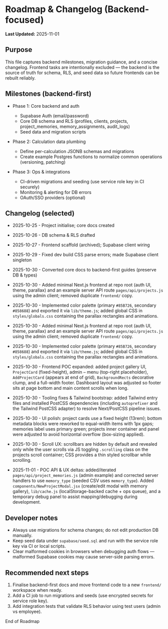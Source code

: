 # Roadmap & Changelog (Backend-focused)

**Last Updated:** 2025-11-01

Purpose
-------
This file captures backend milestones, migration guidance, and a concise changelog. Frontend tasks are intentionally excluded — the backend is the source of truth for schema, RLS, and seed data so future frontends can be rebuilt reliably.

Milestones (backend-first)
--------------------------
- Phase 1: Core backend and auth
  - Supabase Auth (email/password)
  - Core DB schema and RLS (profiles, clients, projects, project_memories, memory_assignments, audit_logs)
  - Seed data and migration scripts

- Phase 2: Calculation data plumbing
  - Define per-calculation JSONB schemas and migrations
  - Create example Postgres functions to normalize common operations (versioning, patching)

- Phase 3: Ops & integrations
  - CI-driven migrations and seeding (use service role key in CI securely)
  - Monitoring & alerting for DB errors
  - OAuth/SSO providers (optional)

Changelog (selected)
--------------------
- 2025-10-25 - Project initialise; core docs created
- 2025-10-26 - DB schema & RLS drafted
- 2025-10-27 - Frontend scaffold (archived); Supabase client wiring
- 2025-10-29 - Fixed dev build CSS parse errors; made Supabase client singleton
- 2025-10-30 - Converted core docs to backend-first guides (preserve DB & types)
- 2025-10-30 - Added minimal Next.js frontend at repo root (auth UI, theme, parallax) and an example server API route `pages/api/projects.js` using the admin client; removed duplicate `frontend/` copy.
- 2025-10-30 - Implemented color palette (primary `#85B726`, secondary `#858688`) and exported it via `lib/theme.js`; added global CSS in `styles/globals.css` containing the parallax rectangles and animations.
 - 2025-10-30 - Added minimal Next.js frontend at repo root (auth UI, theme, parallax) and an example server API route `pages/api/projects.js` using the admin client; removed duplicate `frontend/` copy.
 - 2025-10-30 - Implemented color palette (primary `#85B726`, secondary `#858688`) and exported it via `lib/theme.js`; added global CSS in `styles/globals.css` containing the parallax rectangles and animations.
 - 2025-10-30 - Frontend POC expanded: added project gallery UI, `ProjectCard` (fixed-height), admin `⋯` menu (top-right placeholder), `AddProjectCard` (appears at end of grid), `BackgroundRects` decorative clump, and a full-width footer. Dashboard layout was adjusted so footer sits at page bottom and main content scrolls when long.
 - 2025-10-30 - Tooling fixes & Tailwind bootstrap: added Tailwind entry files and installed PostCSS dependencies (including `autoprefixer` and the Tailwind PostCSS adapter) to resolve Next/PostCSS pipeline issues.
 - 2025-10-30 - UI polish: project cards use a fixed height (13rem); bottom metadata blocks were reworked to equal-width items with 1px gaps; memories label uses primary green; projects inner container and panel were adjusted to avoid horizontal overflow (box-sizing applied).
 - 2025-10-30 - Scroll UX: scrollbars are hidden by default and revealed only while the user scrolls via JS toggling `.scrolling` class on the projects scroll container; CSS provides a thin styled scrollbar while scrolling.

- 2025-11-01 - POC API & UX deltas: added/iterated `pages/api/project_memories.js` (admin example) and corrected server handlers to use `memory_type` (seeded CSV uses `memory_type`). Added `components/NewProjectModal.jsx` (create/edit modal with memory gallery), `lib/cache.js` (localStorage-backed cache + ops queue), and a temporary debug panel to assist mapping/debugging during development.

Developer notes
---------------
- Always use migrations for schema changes; do not edit production DB manually.
- Keep seed data under `supabase/seed.sql` and run with the service role key via CI or local scripts.
- Clear malformed cookies in browsers when debugging auth flows — malformed Supabase cookies may cause server-side parsing errors.

Recommended next steps
----------------------
1. Finalise backend-first docs and move frontend code to a new `frontend/` workspace when ready.
2. Add a CI job to run migrations and seeds (use encrypted secrets for service role key).
3. Add integration tests that validate RLS behavior using test users (admin vs employee).

End of Roadmap
